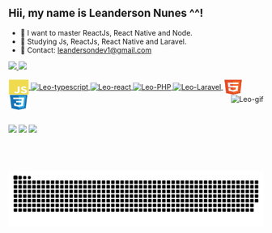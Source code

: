 ## Hii, my name is Leanderson Nunes ^^!

- 🔭 I want to master ReactJs, React Native and Node.
- 🌱 Studying Js, ReactJs, React Native and Laravel.
- 📩 Contact: leandersondev1@gmail.com

<div>
  <a href="https://beacons.ai/Leanderson01">
  <img height="180em" src="https://github-readme-stats.vercel.app/api?username=Leanderson01&show_icons=true&theme=tokyonight&include_all_commits=true&count_private=true"/>
  <img height="180em" src="https://github-readme-stats.vercel.app/api/top-langs/?username=Leanderson01&layout=compact&langs_count=16&theme=tokyonight"/>
</div>
  
<div style="display: inline_block"><br>
  <img align="center" alt="Leo-Js" height="30" width="40" src="https://raw.githubusercontent.com/devicons/devicon/master/icons/javascript/javascript-plain.svg">
  <img align="center" alt="Leo-typescript" height="30" width="40" src="https://cdn.jsdelivr.net/gh/devicons/devicon/icons/typescript/typescript-original.svg" />
  <img align="center" alt="Leo-react" height="30" width="40" src="https://cdn.jsdelivr.net/gh/devicons/devicon/icons/react/react-original.svg" />
  <img align="center" alt="Leo-PHP" height="50" width="55" src="https://cdn.jsdelivr.net/gh/devicons/devicon/icons/php/php-original.svg">
  <img align="center" alt="Leo-Laravel" height="35" width="30" src="https://cdn.jsdelivr.net/gh/devicons/devicon/icons/laravel/laravel-plain.svg">
  <img align="center" alt="Leo-HTML" height="30" width="40" src="https://raw.githubusercontent.com/devicons/devicon/master/icons/html5/html5-original.svg">
  <img align="center" alt="Leo-CSS" height="30" width="40" src="https://raw.githubusercontent.com/devicons/devicon/master/icons/css3/css3-original.svg">
  <img align="right" alt="Leo-gif" height="150" src="https://uploads.spiritfanfiction.com/fanfics/capitulos/202106/imagine-sasori--pertenco-apenas-a-voce-22560438-260620211856.gif">
</div>
  
##
  
<div>
  <a href="https://instagram.com/leanderson_rocha" target="_blank"><img src="https://img.shields.io/badge/-Instagram-%23E4405F?style=for-the-badge&logo=instagram&logoColor=white" target="_blank"></a>
  <a href = "mailto:leandersondev1@gmail.com"><img src="https://img.shields.io/badge/Gmail-D14836?style=for-the-badge&logo=gmail&logoColor=white" target="_blank"></a>
  <a href="https://www.linkedin.com/in/leandersonnunes" target="_blank"><img src="https://img.shields.io/badge/-LinkedIn-%230077B5?style=for-the-badge&logo=linkedin&logoColor=white" target="_blank"></a>   
</div>
  

  ![Snake animation](https://github.com/Leanderson01/Leanderson01/blob/output/github-contribution-grid-snake.svg)

